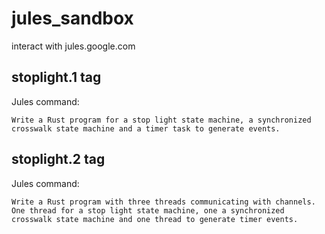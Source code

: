 # jules_sandbox
interact with jules.google.com

## stoplight.1 tag

Jules command: 

```
Write a Rust program for a stop light state machine, a synchronized crosswalk state machine and a timer task to generate events.
```

## stoplight.2 tag

Jules command:

```
Write a Rust program with three threads communicating with channels.  One thread for a stop light state machine, one a synchronized crosswalk state machine and one thread to generate timer events.
```



